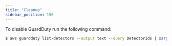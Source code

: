 ```yaml
---
title: "Cleanup"
sidebar_position: 150
---
```


To disable GuardDuty run the following command:

```bash test=false
$ aws guardduty list-detectors --output text --query DetectorIds | xargs aws guardduty delete-detector  --detector-id
```

